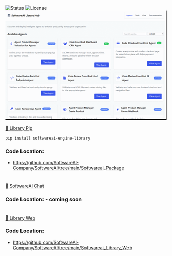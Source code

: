 
![Status](https://img.shields.io/badge/status-ReleaseCandidate-yellow)
![License](https://img.shields.io/badge/license-Apache-green)
![Demonstração](Gifs/giff2.gif)


[📖 Library Pip](https://pypi.org/project/softwareai-engine-library)
```bash
pip install softwareai-engine-library
```
### Code Location: 
-   https://github.com/SoftwareAI-Company/SoftwareAI/tree/main/Softwareai_Package
#
#

[🚀 SoftwareAI Chat](https://softwareai.rshare.io)
### Code Location: -   coming soon
#
#
[📖 Library Web](https://softwareai-library-hub.rshare.io)
### Code Location:
-   https://github.com/SoftwareAI-Company/SoftwareAI/tree/main/Softwareai_Library_Web
















